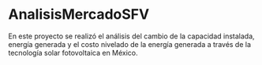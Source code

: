 # AnalisisMercadoSFV
En este proyecto se realizó el análisis del cambio de la capacidad instalada, energía generada y el costo nivelado de la energía generada a través de la tecnología solar fotovoltaica en México.  
